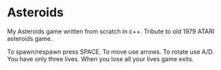 # Asteroids
My Asteroids game written from scratch in c++. Tribute to old 1979 ATARI asteroids game.

To spawn/respawn press SPACE.
To move use arrows. To rotate use A/D.
You have only three lives.
When you lose all your lives game exits.
